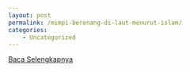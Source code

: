 ```yaml
---
layout: post
permalink: /mimpi-berenang-di-laut-menurut-islam/
categories:
    - Uncategorized
---
```


[Baca Selengkapnya](/02)